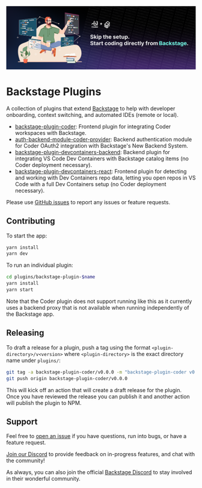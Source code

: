 <img src="./images/banner-image.png" alt="Official Coder plugins for Backstage" />

# Backstage Plugins

A collection of plugins that extend [Backstage](https://backstage.io) to help with developer onboarding, context switching, and automated IDEs (remote or local).

- [backstage-plugin-coder](./plugins/backstage-plugin-coder): Frontend plugin for integrating Coder workspaces with Backstage.
- [auth-backend-module-coder-provider](./plugins/auth-backend-module-coder-provider): Backend authentication module for Coder OAuth2 integration with Backstage's New Backend System.
- [backstage-plugin-devcontainers-backend](./plugins/backstage-plugin-devcontainers-backend): Backend plugin for integrating VS Code Dev Containers with Backstage catalog items (no Coder deployment necessary).
- [backstage-plugin-devcontainers-react](./plugins/backstage-plugin-devcontainers-react): Frontend plugin for detecting and working with Dev Containers repo data, letting you open repos in VS Code with a full Dev Containers setup (no Coder deployment necessary).

Please use [GitHub issues](https://github.com/coder/backstage-plugins/issues) to report any issues or feature requests.

## Contributing

To start the app:

```sh
yarn install
yarn dev
```

To run an individual plugin:

```sh
cd plugins/backstage-plugin-$name
yarn install
yarn start
```

Note that the Coder plugin does not support running like this as it currently
uses a backend proxy that is not available when running independently of the
Backstage app.

## Releasing

To draft a release for a plugin, push a tag using the format `<plugin-directory>/v<version>` where `<plugin-directory>` is the exact directory name under `plugins/`:

```sh
git tag -a backstage-plugin-coder/v0.0.0 -m "backstage-plugin-coder v0.0.0"
git push origin backstage-plugin-coder/v0.0.0
```

This will kick off an action that will create a draft release for the plugin.
Once you have reviewed the release you can publish it and another action will
publish the plugin to NPM.

## Support

Feel free to [open an issue](https://github.com/coder/backstage-plugins/issues/new) if you have questions, run into bugs, or have a feature request.

[Join our Discord](https://discord.gg/coder) to provide feedback on in-progress features, and chat with the community!

As always, you can also join the official [Backstage Discord](https://discord.gg/backstage-687207715902193673) to stay involved in their wonderful community.
